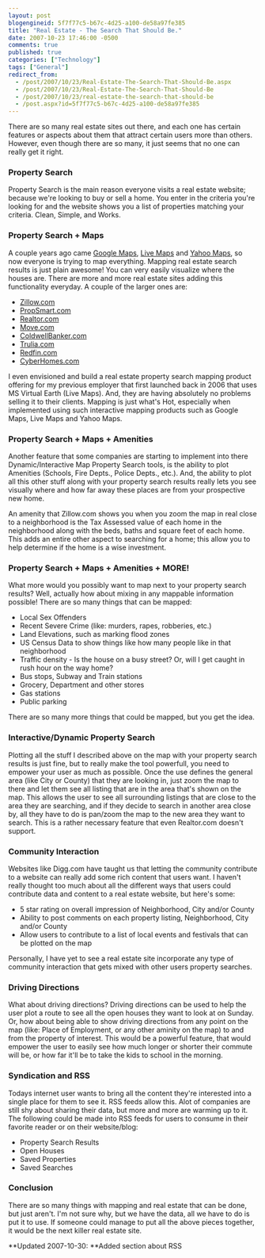 ```yaml
---
layout: post
blogengineid: 5f7f77c5-b67c-4d25-a100-de58a97fe385
title: "Real Estate - The Search That Should Be."
date: 2007-10-23 17:46:00 -0500
comments: true
published: true
categories: ["Technology"]
tags: ["General"]
redirect_from: 
  - /post/2007/10/23/Real-Estate-The-Search-That-Should-Be.aspx
  - /post/2007/10/23/Real-Estate-The-Search-That-Should-Be
  - /post/2007/10/23/real-estate-the-search-that-should-be
  - /post.aspx?id=5f7f77c5-b67c-4d25-a100-de58a97fe385
---
```

<!-- more -->

There are so many real estate sites out there, and each one has certain features or aspects about them that attract certain users more than others. However, even though there are so many, it just seems that no one can really get it right.
<H3>Property Search</H3>

Property Search is the main reason everyone visits a real estate website; because we're looking to buy or sell a home. You enter in the criteria you're looking for and the website shows you a list of properties matching your criteria. Clean, Simple, and Works.
<H3>Property Search + Maps</H3>

A couple years ago came <A href="http://maps.google.com/" rel="external nofollow">Google Maps</A>, <A href="http://maps.live.com/" rel="external nofollow">Live Maps</A> and <A href="http://maps.yahoo.com/" rel="external nofollow">Yahoo Maps</A>, so now everyone is trying to map everything. Mapping real estate search results is just plain awesome! You can very easily visualize where the houses are. There are more and more real estate sites adding this functionality everyday. A couple of the larger ones are:
<UL>
<LI><A href="http://zillow.com/" rel="external nofollow">Zillow.com</A> 
<LI><A href="http://propsmart.com/" rel="external nofollow">PropSmart.com</A> 
<LI><A href="http://realtor.com/" rel="external nofollow">Realtor.com</A> 
<LI><A href="http://move.com/" rel="external nofollow">Move.com</A> 
<LI><A href="http://coldwellbanker.com/">ColdwellBanker.com</A> 
<LI><A href="http://trulia.com/" rel="external nofollow">Trulia.com</A> 
<LI><A href="http://redfin.com/" rel="external nofollow">Redfin.com</A> 
<LI><A href="http://www.cyberhomes.com/" rel="external nofollow">CyberHomes.com</A></LI></UL>

I even envisioned and build a real estate property search mapping product offering for my previous employer that first launched back in 2006 that uses MS Virtual Earth (Live Maps). And, they are having absolutely no problems selling it to their clients. Mapping is just what's Hot, especially when implemented using such interactive mapping products such as Google Maps, Live Maps and Yahoo Maps.
<H3>Property Search + Maps + Amenities</H3>

Another feature that some companies are starting to implement into there Dynamic/Interactive Map Property Search tools, is the ability to plot Amenities (Schools, Fire Depts., Police Depts., etc.). And, the ability to plot all this other stuff along with your property search results really lets you see visually where and how far away these places are from your prospective new home.

An amenity that Zillow.com shows you when you zoom the map in real close to a neighborhood is the Tax Assessed value of each home in the neighborhood along with the beds, baths and square feet of each home. This adds an entire other aspect to searching for a home; this allow you to help determine if the home is a wise investment.
<H3>Property Search + Maps + Amenities + MORE!</H3>

What more would you possibly want to map next to your property search results? Well, actually how about mixing in any mappable information possible! There are so many things that can be mapped:
<UL>
<LI>Local Sex Offenders 
<LI>Recent Severe Crime (like: murders, rapes, robberies, etc.) 
<LI>Land Elevations, such as marking flood zones 
<LI>US Census Data to show things like how many people like in that neighborhood 
<LI>Traffic density - Is the house on a busy street? Or, will I get caught in rush hour on the way home? 
<LI>Bus stops, Subway and Train stations 
<LI>Grocery, Department and other stores 
<LI>Gas stations 
<LI>Public parking</LI></UL>

There are so many more things that could be mapped, but you get the idea.
<H3>Interactive/Dynamic Property Search</H3>

Plotting all the stuff I described above on the map with your property search results is just fine, but to really make the tool powerfull, you need to empower your user as much as possible. Once the use defines the general area (like City or County) that they are looking in, just zoom the map to there and let them see all listing that are in the area that's shown on the map. This allows the user to see all surrounding listings that are close to the area they are searching, and if they decide to search in another area close by, all they have to do is pan/zoom the map to the new area they want to search. This is a rather necessary feature that even Realtor.com doesn't support.
<H3>Community Interaction</H3>

Websites like Digg.com have taught us that letting the community contribute to a website can really add some rich content that users want. I haven't really thought too much about all the different ways that users could contribute data and content to a real estate website, but here's some:
<UL>
<LI>5 star rating on overall impression of Neighborhood, City and/or County 
<LI>Ability to post comments on each property listing, Neighborhood, City and/or County 
<LI>Allow users to contribute to a list of local events and festivals that can be plotted on the map</LI></UL>

Personally, I have yet to see a real estate site incorporate any type of community interaction that gets mixed with other users property searches.
<H3>Driving Directions</H3>

What about driving directions? Driving directions can be used to help the user plot a route to see all the open houses they want to look at on Sunday. Or, how about being able to show driving directions from any point on the map (like: Place of Employment, or any other aminity on the map) to and from the property of interest. This would be a powerful feature, that would empower the user to easily see how much longer or shorter their commute will be, or how far it'll be to take the kids to school in the morning.
<H3>Syndication and RSS</H3>

Todays internet user wants to bring all the content they're interested into a single place for them to see it. RSS feeds allow this. Alot of companies are still shy about sharing their data, but more and more are warming up to it. The following could be made into RSS feeds for users to consume in their favorite reader or on their website/blog:
<UL>
<LI>Property Search Results 
<LI>Open Houses 
<LI>Saved Properties 
<LI>Saved Searches</LI></UL>
<H3>Conclusion</H3>

There are so many things with mapping and real estate that can be done, but just aren't. I'm not sure why, but we have the data, all we have to do is put it to use. If someone could manage to put all the above pieces together, it would be the next killer real estate site.

**Updated 2007-10-30: **Added section about RSS
